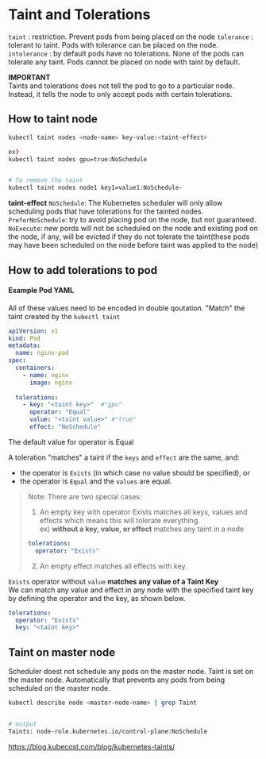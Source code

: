 # Taint and Tolerations

`taint` : restriction. Prevent pods from being placed on the node
`tolerance` : tolerant to taint. Pods with tolerance can be placed on the node.  
`intolerance` : by default pods have no tolerations. None of the pods can tolerate any taint. Pods cannot be placed on node with taint by default. 

**IMPORTANT**  
Taints and tolerations does not tell the pod to go to a particular node. Instead, it tells the node to only accept pods with certain tolerations.  


## How to taint node

```bash
kubectl taint nodes <node-name> key-value:<taint-effect>

ex)
kubectl taint nodes gpu=true:NoSchedule


# To remove the taint 
kubectl taint nodes node1 key1=value1:NoSchedule-
```

**taint-effect**
`NoSchedule`: The Kubernetes scheduler will only allow scheduling pods that have tolerations for the tainted nodes.  
`PreferNoSchedule`: try to avoid placing pod on the node, but not guaranteed.  
`NoExecute`: new pords will not be scheduled on the node and existing pod on the node, if any, will be evicted if they do not tolerate the taint(these pods may have been scheduled on the node before taint was applied to the node)


## How to add tolerations to pod


#### Example Pod YAML
All of these values need to be encoded in double qoutation. 
"Match" the taint created by the `kubectl taint`
```yaml
apiVersion: v1
kind: Pod
metadata:
  name: nginx-pod
spec:
  containers:
    - name: nginx
      image: nginx
  
  tolerations:
    - key: "<taint key>"  #"gpu"
      operator: "Equal"
      value: "<taint value>" #"true"
      effect: "NoSchedule"
```
The default value for operator is Equal

A toleration "matches" a taint if the `keys` and `effect` are the same, and:

* the operator is `Exists` (in which case no value should be specified), or
* the operator is `Equal` and the `values` are equal.  


>Note:
>There are two special cases:
>
> 1. An empty key with operator Exists matches all keys, values and effects which means this will tolerate everything.  
> ex) **without a key, value, or effect** matches any taint in a node
> ```yaml
> tolerations:
>   operator: "Exists"
> ```
>
> 2. An empty effect matches all effects with key.  


`Exists` operator without `value` **matches any value of a Taint Key**  
We can match any value and effect in any node with the specified taint key by defining the operator and the key, as shown below.  
 ```yaml
 tolerations:
   operator: "Exists"
   key: "<taint key>"
 ```



## Taint on master node

Scheduler doest not schedule any pods on the master node. Taint is set on the master node. Automatically that prevents any pods from being scheduled on the master node. 


``` bash
kubectl describe node <master-node-name> | grep Taint


# output 
Taints: node-role.kubernetes.io/control-plane:NoSchedule
```



https://blog.kubecost.com/blog/kubernetes-taints/